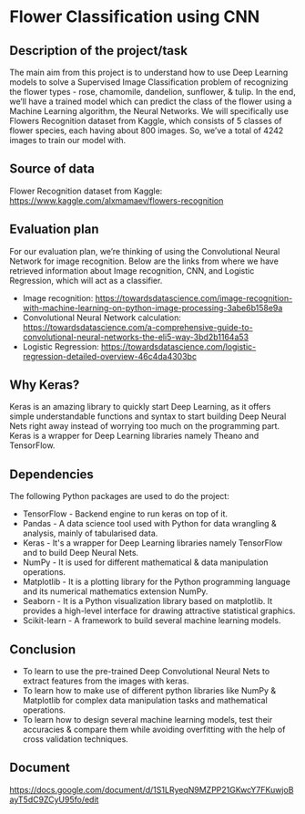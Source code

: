 # Flower Classification using CNN

## Description of the project/task
The main aim from this project is to understand how to use Deep Learning models to solve a Supervised Image Classification problem of recognizing the flower types - rose, chamomile, dandelion, sunflower, & tulip. In the end, we’ll have a trained model which can predict the class of the flower using a Machine Learning algorithm, the Neural Networks. We will specifically use Flowers Recognition dataset from Kaggle, which consists of 5 classes of flower species, each having about 800 images. So, we’ve a total of 4242 images to train our model with. 

## Source of data
Flower Recognition dataset from Kaggle: https://www.kaggle.com/alxmamaev/flowers-recognition

## Evaluation plan
For our evaluation plan, we’re thinking of using the Convolutional Neural Network for image recognition. Below are the links from where we have retrieved information about Image recognition, CNN, and Logistic Regression, which will act as a classifier.
- Image recognition: https://towardsdatascience.com/image-recognition-with-machine-learning-on-python-image-processing-3abe6b158e9a
- Convolutional Neural Network calculation: https://towardsdatascience.com/a-comprehensive-guide-to-convolutional-neural-networks-the-eli5-way-3bd2b1164a53
- Logistic Regression: https://towardsdatascience.com/logistic-regression-detailed-overview-46c4da4303bc

## Why Keras?
Keras is an amazing library to quickly start Deep Learning, as it offers simple understandable functions and syntax to start building Deep Neural Nets right away instead of worrying too much on the programming part. Keras is a wrapper for Deep Learning libraries namely Theano and TensorFlow.

## Dependencies
The following Python packages are used to do the project:

- TensorFlow - Backend engine to run keras on top of it.
- Pandas - A data science tool used with Python for data wrangling & analysis, mainly of tabularised data.
- Keras - It's a wrapper for Deep Learning libraries namely TensorFlow and to build Deep Neural Nets.
- NumPy - It is used for different mathematical & data manipulation operations.
- Matplotlib - It is a plotting library for the Python programming language and its numerical mathematics extension NumPy.
- Seaborn - It is a Python visualization library based on matplotlib. It provides a high-level interface for drawing attractive statistical graphics.
- Scikit-learn - A framework to build several machine learning models.

## Conclusion
- To learn to use the pre-trained Deep Convolutional Neural Nets to extract features from the images with keras.
- To learn how to make use of different python libraries like NumPy & Matplotlib for complex data manipulation tasks and mathematical operations.
- To learn how to design several machine learning models, test their accuracies & compare them while avoiding overfitting with the help of cross validation techniques.

## Document
https://docs.google.com/document/d/1S1LRyeqN9MZPP21GKwcY7FKuwjoBayT5dC9ZCyU95fo/edit
